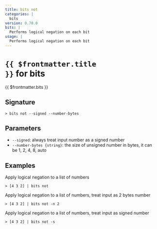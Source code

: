 ```yaml
---
title: bits not
categories: |
  bits
version: 0.70.0
bits: |
  Performs logical negation on each bit
usage: |
  Performs logical negation on each bit
---
```


# <code>{{ $frontmatter.title }}</code> for bits

<div class='command-title'>{{ $frontmatter.bits }}</div>

## Signature

```> bits not --signed --number-bytes```

## Parameters

 -  `--signed`: always treat input number as a signed number
 -  `--number-bytes {string}`: the size of unsigned number in bytes, it can be 1, 2, 4, 8, auto

## Examples

Apply logical negation to a list of numbers
```shell
> [4 3 2] | bits not
```

Apply logical negation to a list of numbers, treat input as 2 bytes number
```shell
> [4 3 2] | bits not -n 2
```

Apply logical negation to a list of numbers, treat input as signed number
```shell
> [4 3 2] | bits not -s
```
